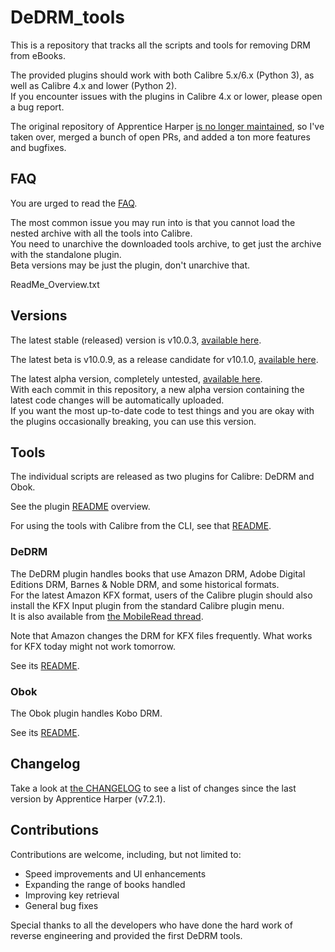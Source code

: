 # DeDRM_tools
This is a repository that tracks all the scripts and tools for removing DRM from eBooks.

The provided plugins should work with both Calibre 5.x/6.x (Python 3), as well as Calibre 4.x and lower (Python 2).<br>
If you encounter issues with the plugins in Calibre 4.x or lower, please open a bug report. 

The original repository of Apprentice Harper [is no longer maintained](https://github.com/apprenticeharper/DeDRM_tools#no-longer-maintained), so I've taken over, merged a bunch of open PRs, and added a ton more features and bugfixes. 

## FAQ

You are urged to read the [FAQ](FAQs.md). 

The most common issue you may run into is that you cannot load the nested archive with all the tools into Calibre.<br>
You need to unarchive the downloaded tools archive, to get just the archive with the standalone plugin.<br>
Beta versions may be just the plugin, don't unarchive that.<br>

ReadMe_Overview.txt


## Versions
The latest stable (released) version is v10.0.3, [available here](https://github.com/noDRM/DeDRM_tools/releases/tag/v10.0.3).<br>

The latest beta is v10.0.9, as a release candidate for v10.1.0, [available here](https://github.com/noDRM/DeDRM_tools/releases/tag/v10.0.9).<br>

The latest alpha version, completely untested, [available here](https://github.com/noDRM/DeDRM_tools_autorelease/releases).<br>
With each commit in this repository, a new alpha version containing the latest code changes will be automatically uploaded.<br>
If you want the most up-to-date code to test things and you are okay with the plugins occasionally breaking, you can use this version.

## Tools

The individual scripts are released as two plugins for Calibre: DeDRM and Obok.

See the plugin [README](DeDRM_plugin_ReadMe.txt) overview.

For using the tools with Calibre from the CLI, see that [README](CALIBRE_CLI_INSTRUCTIONS.md).

### DeDRM

The DeDRM plugin handles books that use Amazon DRM, Adobe Digital Editions DRM, Barnes & Noble DRM, and some historical formats.<br>
For the latest Amazon KFX format, users of the Calibre plugin should also install the KFX Input plugin from the standard Calibre plugin menu.<br>
It is also available from [the MobileRead thread](https://www.mobileread.com/forums/showthread.php?t=291290).

Note that Amazon changes the DRM for KFX files frequently. What works for KFX today might not work tomorrow.

See its [README](DeDRM_plugin_ReadMe.txt).

### Obok

The Obok plugin handles Kobo DRM.

See its [README](obok_plugin_ReadMe.txt).

## Changelog
Take a look at [the CHANGELOG](CHANGELOG.md) to see a list of changes since the last version by Apprentice Harper (v7.2.1). 

## Contributions

Contributions are welcome, including, but not limited to: 
* Speed improvements and UI enhancements
* Expanding the range of books handled
* Improving key retrieval
* General bug fixes

Special thanks to all the developers who have done the hard work of reverse engineering and provided the first DeDRM tools.
